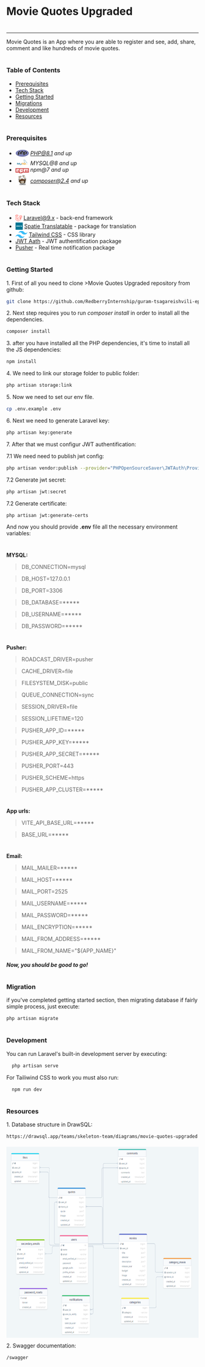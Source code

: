 <div style="display:flex; align-items: center">
  <h1 style="position:relative; top: -6px" >Movie Quotes Upgraded</h1>
</div>

---
Movie Quotes is an App where you are able to register and see, add, share, comment and like hundreds of movie quotes.

#
### Table of Contents
* [Prerequisites](#prerequisites)
* [Tech Stack](#tech-stack)
* [Getting Started](#getting-started)
* [Migrations](#migration)
* [Development](#development)
* [Resources](#resources)

#
### Prerequisites

* <img src="readme/assets/php.svg" width="35" style="position: relative; top: 4px" /> *PHP@8.1 and up*
* <img src="readme/assets/mysql.png" width="35" style="position: relative; top: 4px" /> *MYSQL@8 and up*
* <img src="readme/assets/npm.png" width="35" style="position: relative; top: 4px" /> *npm@7 and up*
* <img src="readme/assets/composer.png" width="35" style="position: relative; top: 6px" /> *composer@2.4 and up*


#
### Tech Stack

* <img src="readme/assets/laravel.png" height="18" style="position: relative; top: 4px" /> [Laravel@9.x](https://laravel.com/docs/9.x) - back-end framework
* <img src="readme/assets/spatie.png" height="19" style="position: relative; top: 4px" /> [Spatie Translatable](https://github.com/spatie/laravel-translatable) - package for translation
* <img src="readme/assets/tailwind.png" height="19" style="position: relative; top: 4px" /> [Tailwind CSS](https://tailwindcss.com) - CSS library
* [JWT Aath](https://laravel-jwt-auth.readthedocs.io/en/latest/) - JWT authentification package
* [Pusher](https://pusher.com) - Real time notification package


#
### Getting Started
1\. First of all you need to clone >Movie Quotes Upgraded repository from github:
```sh
git clone https://github.com/RedberryInternship/guram-tsagareishvili-epic-movie-quotes-back
```

2\. Next step requires you to run *composer install* in order to install all the dependencies.
```sh
composer install
```

3\. after you have installed all the PHP dependencies, it's time to install all the JS dependencies:
```sh
npm install
```

4\. We need to link our storage folder to public folder:
```sh
php artisan storage:link
```

5\. Now we need to set our env file. 
```sh
cp .env.example .env
```
6\. Next we need to generate Laravel key:
```sh
php artisan key:generate
```
7\. After that we must configur JWT authentification:

7.1 We need need to publish jwt config:
```sh
php artisan vendor:publish --provider="PHPOpenSourceSaver\JWTAuth\Providers\LaravelServiceProvider"
```

7.2 Generate jwt secret:
```sh
php artisan jwt:secret
```

7.2 Generate certificate:
```sh
php artisan jwt:generate-certs
```

And now you should provide **.env** file all the necessary environment variables:

#
**MYSQL:**
>DB_CONNECTION=mysql

>DB_HOST=127.0.0.1

>DB_PORT=3306

>DB_DATABASE=*****

>DB_USERNAME=*****

>DB_PASSWORD=*****

#
**Pusher:**
>ROADCAST_DRIVER=pusher

>CACHE_DRIVER=file

>FILESYSTEM_DISK=public

>QUEUE_CONNECTION=sync

>SESSION_DRIVER=file

>SESSION_LIFETIME=120

>PUSHER_APP_ID=*****

>PUSHER_APP_KEY=*****

>PUSHER_APP_SECRET=*****

>PUSHER_PORT=443

>PUSHER_SCHEME=https

>PUSHER_APP_CLUSTER=*****

#
**App urls:**
>VITE_API_BASE_URL=*****

>BASE_URL=*****

#
**Email:**
>MAIL_MAILER=*****

>MAIL_HOST=*****

>MAIL_PORT=2525

>MAIL_USERNAME=*****

>MAIL_PASSWORD=*****

>MAIL_ENCRYPTION=*****

>MAIL_FROM_ADDRESS=*****

>MAIL_FROM_NAME="${APP_NAME}"

##### Now, you should be good to go!

#
### Migration
if you've completed getting started section, then migrating database if fairly simple process, just execute:
```sh
php artisan migrate
```

#
### Development

You can run Laravel's built-in development server by executing:

```sh
  php artisan serve
```

For Tailiwind CSS to work you must also run:

```sh
  npm run dev
```

#
### Resources

1\. Database structure in DrawSQL:
```sh
https://drawsql.app/teams/skeleton-team/diagrams/movie-quotes-upgraded
```
<img src="readme/assets/drawsql.png" width="100%" height="500" style="position: relative; top: 5px" />

2\. Swagger documentation:
```sh
/swagger
```
